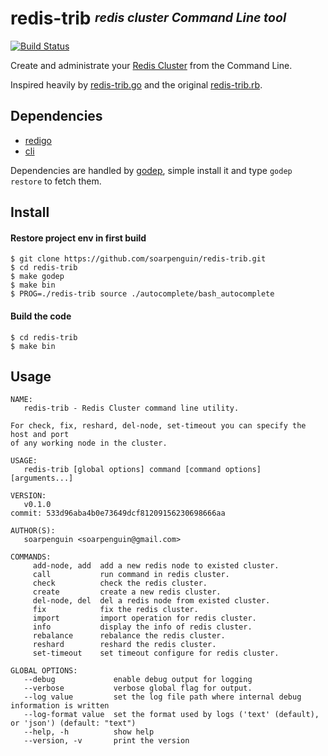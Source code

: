 # **redis-trib** <sup><sub>_redis cluster Command Line tool_</sub></sup>
[![Build Status](https://travis-ci.org/soarpenguin/redis-trib.svg?branch=master)](https://travis-ci.org/soarpenguin/redis-trib)

Create and administrate your [Redis Cluster][cluster-tutorial] from the Command Line.

Inspired heavily by [redis-trib.go][] and the original [redis-trib.rb][].

## Dependencies

* [redigo][]
* [cli][]

Dependencies are handled by [godep][], simple install it and type `godep restore` to fetch them.

## Install

#### Restore project env in first build
```console
$ git clone https://github.com/soarpenguin/redis-trib.git
$ cd redis-trib
$ make godep
$ make bin
$ PROG=./redis-trib source ./autocomplete/bash_autocomplete
```

#### Build the code
```console
$ cd redis-trib
$ make bin
```

## Usage

```console
NAME:
   redis-trib - Redis Cluster command line utility.

For check, fix, reshard, del-node, set-timeout you can specify the host and port
of any working node in the cluster.

USAGE:
   redis-trib [global options] command [command options] [arguments...]

VERSION:
   v0.1.0
commit: 533d96aba4b0e73649dcf81209156230698666aa

AUTHOR(S):
   soarpenguin <soarpenguin@gmail.com>

COMMANDS:
     add-node, add  add a new redis node to existed cluster.
     call           run command in redis cluster.
     check          check the redis cluster.
     create         create a new redis cluster.
     del-node, del  del a redis node from existed cluster.
     fix            fix the redis cluster.
     import         import operation for redis cluster.
     info           display the info of redis cluster.
     rebalance      rebalance the redis cluster.
     reshard        reshard the redis cluster.
     set-timeout    set timeout configure for redis cluster.

GLOBAL OPTIONS:
   --debug             enable debug output for logging
   --verbose           verbose global flag for output.
   --log value         set the log file path where internal debug information is written
   --log-format value  set the format used by logs ('text' (default), or 'json') (default: "text")
   --help, -h          show help
   --version, -v       print the version
```

[cluster-tutorial]: http://redis.io/topics/cluster-tutorial
[redis-trib.go]: https://github.com/badboy/redis-trib.go
[redis-trib.rb]: https://github.com/antirez/redis/blob/unstable/src/redis-trib.rb
[redigo]: https://github.com/garyburd/redigo/
[cli]: https://github.com/codegangsta/cli
[godep]: https://github.com/tools/godep
